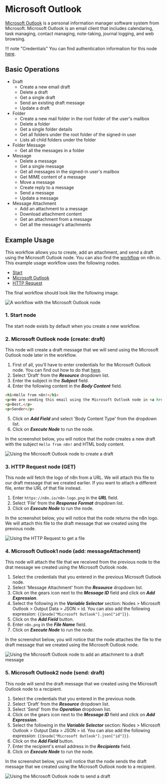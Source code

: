 # Microsoft Outlook

[Microsoft Outlook](https://outlook.live.com/) is a personal information manager software system from Microsoft. Microsoft Outlook is an email client that includes calendaring, task managing, contact managing, note-taking, journal logging, and web browsing.

!!! note "Credentials"
    You can find authentication information for this node [here](/integrations/credentials/microsoft/).


## Basic Operations

* Draft
    * Create a new email draft
    * Delete a draft
    * Get a single draft
    * Send an existing draft message
    * Update a draft
* Folder
    * Create a new mail folder in the root folder of the user's mailbox
    * Delete a folder
    * Get a single folder details
    * Get all folders under the root folder of the signed-in user
    * Lists all child folders under the folder
* Folder Message
    * Get all the messages in a folder
* Message
    * Delete a message
    * Get a single message
    * Get all messages in the signed-in user's mailbox
    * Get MIME content of a message
    * Move a message
    * Create reply to a message
    * Send a message
    * Update a message
* Message Attachment
    * Add an attachment to a message
    * Download attachment content
    * Get an attachment from a message
    * Get all the message's attachments

## Example Usage

This workflow allows you to create, add an attachment, and send a draft using the Microsoft Outlook node. You can also find the [workflow](https://n8n.io/workflows/867) on n8n.io. This example usage workflow uses the following nodes.
- [Start](/integrations/core-nodes/n8n-nodes-base.start/)
- [Microsoft Outlook]()
- [HTTP Request](/integrations/core-nodes/n8n-nodes-base.httpRequest/)

The final workflow should look like the following image.

![A workflow with the Microsoft Outlook node](/_images/integrations/nodes/microsoftoutlook/workflow.png)

### 1. Start node

The start node exists by default when you create a new workflow.

### 2. Microsoft Outlook node (create: draft)

This node will create a draft message that we will send using the Microsoft Outlook node later in the workflow.

1. First of all, you'll have to enter credentials for the Microsoft Outlook node. You can find out how to do that [here](/integrations/credentials/microsoft/).
2. Select 'Draft' from the ***Resource*** dropdown list.
3. Enter the subject in the ***Subject*** field.
4. Enter the following content in the ***Body Content*** field.
```html
<h1>Hello from n8n!</h1>
<p>We are sending this email using the Microsoft Outlook node in <a href="https://n8n.io">n8n</a></p>
<p>Best,</p>
<p>Sender</p>
```
5. Click on ***Add Field*** and select 'Body Content Type' from the dropdown list.
6. Click on ***Execute Node*** to run the node.

In the screenshot below, you will notice that the node creates a new draft with the subject `Hello from n8n!` and HTML body content.

![Using the Microsoft Outlook node to create a draft](/_images/integrations/nodes/microsoftoutlook/microsoftoutlook_node.png)

### 3. HTTP Request node (GET)

This node will fetch the logo of n8n from a URL. We will attach this file to our draft message that we created earlier. If you want to attach a different file, enter the URL of that file instead.

1. Enter `https://n8n.io/n8n-logo.png` in the ***URL*** field.
2. Select 'File' from the ***Response Format*** dropdown list.
3. Click on ***Execute Node*** to run the node.

In the screenshot below, you will notice that the node returns the n8n logo. We will attach this file to the draft message that we created using the previous node.

![Using the HTTP Request to get a file](/_images/integrations/nodes/microsoftoutlook/httprequest_node.png)

### 4. Microsoft Outlook1 node (add: messageAttachment)

This node will attach the file that we received from the previous node to the drat message we created using the Microsoft Outlook node.

1. Select the credentials that you entered in the previous Microsoft Outlook node.
2. Select 'Message Attachment' from the ***Resource*** dropdown list.
3. Click on the gears icon next to the ***Message ID*** field and click on ***Add Expression***.
4. Select the following in the ***Variable Selector*** section: Nodes > Microsoft Outlook > Output Data > JSON > id. You can also add the following expression: `{{$node["Microsoft Outlook"].json["id"]}}`.
5. Click on the ***Add Field*** button.
6. Enter `n8n.png` in the ***File Name*** field.
7. Click on ***Execute Node*** to run the node.

In the screenshot below, you will notice that the node attaches the file to the draft message that we created using the Microsoft Outlook node.

![Using the Microsoft Outlook node to add an attachment to a draft message](/_images/integrations/nodes/microsoftoutlook/microsoftoutlook1_node.png)

### 5. Microsoft Outlook2 node (send: draft)

This node will send the draft message that we created using the Microsoft Outlook node to a recipient.

1. Select the credentials that you entered in the previous node.
2. Select 'Draft' from the ***Resource*** dropdown list.
3. Select 'Send' from the ***Operation*** dropdown list.
4. Click on the gears icon next to the ***Message ID*** field and click on ***Add Expression***.
5. Select the following in the ***Variable Selector*** section: Nodes > Microsoft Outlook > Output Data > JSON > id. You can also add the following expression: `{{$node["Microsoft Outlook"].json["id"]}}`.
6. Click on the ***Add Field*** button.
7. Enter the recipient's email address in the ***Recipients*** field.
8. Click on ***Execute Node*** to run the node.

In the screenshot below, you will notice that the node sends the draft message that we created using the Microsoft Outlook node to a recipient.

![Using the Microsoft Outlook node to send a draft](/_images/integrations/nodes/microsoftoutlook/microsoftoutlook2_node.png)
